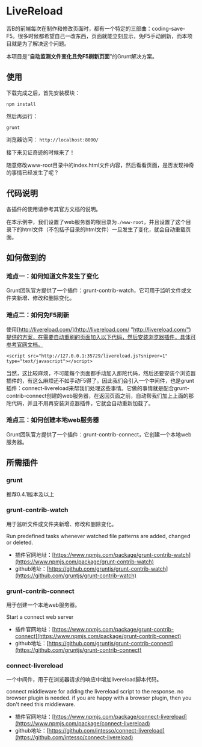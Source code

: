 # LiveReload
苦B的前端每次在制作和修改页面时，都有一个特定的三部曲：coding-save-F5。很多时候都希望自己一改东西，页面就能立刻显示，免F5手动刷新，而本项目就是为了解决这个问题。

本项目是“**自动监测文件变化且免F5刷新页面**”的Grunt解决方案。

## 使用
下载完成之后，首先安装模块：

``npm install``

然后再运行：

``grunt``

浏览器访问： `http://localhost:8000/`

接下来见证奇迹的时候来了！

随意修改www-root目录中的index.html文件内容，然后看看页面，是否发现神奇的事情已经发生了呢？

## 代码说明
各插件的使用请参考其官方文档的说明。

在本示例中，我们设置了web服务器的根目录为`./www-root`，并且设置了这个目录下的html文件（不包括子目录的html文件）一旦发生了变化，就会自动重载页面。


## 如何做到的
### 难点一：如何知道文件发生了变化
Grunt团队官方提供了一个插件：grunt-contrib-watch，它可用于监听文件或文件夹新增、修改和删除变化。

### 难点二：如何免F5刷新
使用[http://livereload.com/](http://livereload.com/ "http://livereload.com/")提供的方案，在需要自动重刷的页面加入以下代码，然后安装浏览器插件，具体可参考官网文档。

`<script src="http://127.0.0.1:35729/livereload.js?snipver=1" type="text/javascript"></script>`


当然，这比较麻烦，不可能每个页面都手动加入那陀代码，然后还要安装个浏览器插件的，有这么麻烦还不如手动F5得了。因此我们会引入一个中间件，也是grunt插件：connect-livereload来帮我们处理这些事情。它做的事情就是配合grunt-contrib-connect创建的web服务器，在返回页面之前，自动帮我们加上上面的那陀代码，并且不用再安装浏览器插件，它就会自动重新加载了。

### 难点三：如何创建本地web服务器
Grunt团队官方提供了一个插件：grunt-contrib-connect，它创建一个本地web服务器。


## 所需插件

### grunt
推荐0.4.1版本及以上

### grunt-contrib-watch
用于监听文件或文件夹新增、修改和删除变化。

Run predefined tasks whenever watched file patterns are added, changed or deleted.

- 插件官网地址：[https://www.npmjs.com/package/grunt-contrib-watch](https://www.npmjs.com/package/grunt-contrib-watch)
- github地址：[https://github.com/gruntjs/grunt-contrib-watch](https://github.com/gruntjs/grunt-contrib-watch)

### grunt-contrib-connect
用于创建一个本地web服务器。

Start a connect web server

- 插件官网地址：[https://www.npmjs.com/package/grunt-contrib-connect](https://www.npmjs.com/package/grunt-contrib-connect)
- github地址：[https://github.com/gruntjs/grunt-contrib-connect](https://github.com/gruntjs/grunt-contrib-connect)

### connect-livereload
一个中间件，用于在浏览器请求的响应中增加livereload脚本代码。

connect middleware for adding the livereload script to the response. no browser plugin is needed. if you are happy with a browser plugin, then you don't need this middleware.

- 插件官网地址：[https://www.npmjs.com/package/connect-livereload](https://www.npmjs.com/package/connect-livereload)
- github地址：[https://github.com/intesso/connect-livereload](https://github.com/intesso/connect-livereload)
